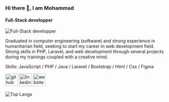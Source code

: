 ### Hi there 👋, I am Mohammad
#### Full-Stack developper
![Full-Stack developper]([https://qrangers.com/wp-content/uploads/2021/09/Banner-Introduction-to-3D-Animation.png](https://github.com/MohammadRezaeeGithub/MohammadRezaeeGithub/blob/main/banner.png))

Graduated in computer engineering (software) and strong experience in humanitarian field, seeking to start my career in web development field. Strong skills in PHP, Laravel, and web development through several projects during my trainings coupled with a creative mind.

Skills: JavaScript / PHP / Java / Laravel / Bootstrap / Html / Css / Figma 




[<img src='https://cdn.jsdelivr.net/npm/simple-icons@3.0.1/icons/github.svg' alt='github' height='40'>](https://github.com/MohammadRezaeeGithub)  [<img src='https://cdn.jsdelivr.net/npm/simple-icons@3.0.1/icons/linkedin.svg' alt='linkedin' height='40'>](https://www.linkedin.com/in/https://www.linkedin.com/in/mohammad-rezaee-b70137247//)  [<img src='https://cdn.jsdelivr.net/npm/simple-icons@3.0.1/icons/icloud.svg' alt='website' height='40'>](https://mohammadrezaeegithub.github.io/)  

![Top Langs](https://github-readme-stats.vercel.app/api/top-langs/?username=MohammadRezaeeGithub&layout=compact)

